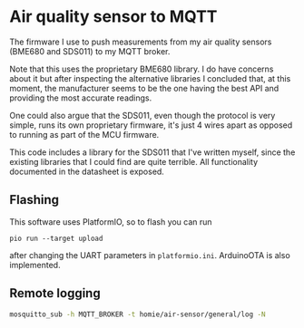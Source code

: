 # Air quality sensor to MQTT

The firmware I use to push measurements from my air quality sensors (BME680 and SDS011) to my MQTT broker.

Note that this uses the proprietary BME680 library. I do have concerns about it but after inspecting the
alternative libraries I concluded that, at this moment, the manufacturer seems to be the one having the
best API and providing the most accurate readings.

One could also argue that the SDS011, even though the protocol is very simple, runs its own proprietary
firmware, it's just 4 wires apart as opposed to running as part of the MCU firmware.

This code includes a library for the SDS011 that I've written myself, since the existing libraries that 
I could find are quite terrible. All functionality documented in the datasheet is exposed.

## Flashing

This software uses PlatformIO, so to flash you can run

```
pio run --target upload
```

after changing the UART parameters in `platformio.ini`. ArduinoOTA is also implemented.

## Remote logging

```bash
mosquitto_sub -h MQTT_BROKER -t homie/air-sensor/general/log -N
```